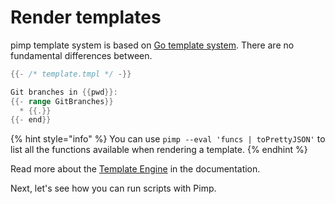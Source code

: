 # Render templates

pimp template system is based on [Go template system](https://golang.org/pkg/text/template/). There are no fundamental differences between. 

```go
{{- /* template.tmpl */ -}}

Git branches in {{pwd}}:
{{- range GitBranches}}
  * {{.}}
{{- end}}
```

{% hint style="info" %}
You can use `pimp --eval 'funcs | toPrettyJSON'` to list all the functions available when rendering a template.
{% endhint %}

Read more about the [Template Engine](../user-guide/template-engine.md) in the documentation.

Next, let's see how you can run scripts with Pimp.

